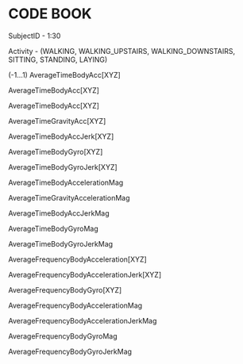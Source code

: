 CODE BOOK
=================


SubjectID - 1:30 

Activity - (WALKING, WALKING_UPSTAIRS, WALKING_DOWNSTAIRS, SITTING, STANDING, LAYING)

(-1...1)
AverageTimeBodyAcc[XYZ]

AverageTimeBodyAcc[XYZ]

AverageTimeBodyAcc[XYZ]

AverageTimeGravityAcc[XYZ]

AverageTimeBodyAccJerk[XYZ]

AverageTimeBodyGyro[XYZ]

AverageTimeBodyGyroJerk[XYZ]

AverageTimeBodyAccelerationMag

AverageTimeGravityAccelerationMag

AverageTimeBodyAccJerkMag

AverageTimeBodyGyroMag

AverageTimeBodyGyroJerkMag

AverageFrequencyBodyAcceleration[XYZ]

AverageFrequencyBodyAccelerationJerk[XYZ]

AverageFrequencyBodyGyro[XYZ]

AverageFrequencyBodyAccelerationMag

AverageFrequencyBodyAccelerationJerkMag

AverageFrequencyBodyGyroMag

AverageFrequencyBodyGyroJerkMag






